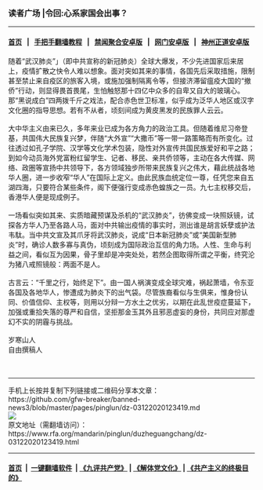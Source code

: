 ### 读者广场 |令回:心系家国会出事？
------------------------

#### [首页](https://github.com/gfw-breaker/banned-news3/blob/master/README.md) &nbsp;&nbsp;|&nbsp;&nbsp; [手把手翻墙教程](https://github.com/gfw-breaker/guides/wiki) &nbsp;&nbsp;|&nbsp;&nbsp; [禁闻聚合安卓版](https://github.com/gfw-breaker/bn-android) &nbsp;&nbsp;|&nbsp;&nbsp; [网门安卓版](https://github.com/oGate2/oGate) &nbsp;&nbsp;|&nbsp;&nbsp; [神州正道安卓版](https://github.com/SzzdOgate/update) 



<div id="storytext">
 <div>
  <div class="slot_header">
  </div>
 </div>
 <p>
  随着“武汉肺炎”」（即中共宣称的新冠肺炎）全球大爆发，不少先进国家后来居上，疫情扩散之快令人难以想象。面对突如其来的事情，各国先后采取措施，限制甚至禁止来自疫区的旅客入境，或施加强制隔离令等，但接济滞留瘟疫大国的“撤侨”行动，则显得畏首畏尾，生怕触怒那十四亿中众多的自卑又自大的玻璃心。那“黑说成白”四两拨千斤之戏法，配合赤色世卫标准，似乎成为泛华人地区或汉字文化圈的指导思想。若有不从者，顷刻间成为黄皮黑发的民族罪人云云。
  <br/>
  <br/>
  大中华主义由来已久，多年来业已成为各方角力的政治工具。但随着维尼习帝登基，共国伟大民族复兴梦，伴随“大外宣”“大撒币”等一带一路策略而有所变化。过往透过如孔子学院、汉学等文化学术包装，隐性对外宣传共国民族爱好和平之路；到如今动员海外党富粉红留学生、记者、移民、亲共侨领等，主动在各大传媒、网络、政圏等宣扬中共领导下，各方领域独步所带来民族复兴之伟大，藉此统战各地华人圈，进一步收窄“华人”在国际上定义。由此民族血统定位一尊，任凭您来自五湖四海，只要符合某些条件，阁下便强行变成赤色蝗族之一员。九七主权移交后，香港华人便是现成例子。
  <br/>
  <br/>
  一场看似突如其来、实质暗藏预谋及杀机的“武汉肺炎”，彷佛变成一块照妖镜，试探各方华人乃至各路人马，面对中共输出疫情的事实时，测出谁是胡言妖孽或护法韦駄。当中共文宣及其爪牙将武汉肺炎，说成“日本新冠肺炎”或“美国新型肺炎”时，确诊人数多寡与真伪，顷刻成为国际政治互信的角力场。人性、生命与利益之间，看似互为因果，骨子里却是冲突处处，若然企图取得所谓之平衡，终究沦为猪八戒照镜般：两面不是人。
  <br/>
  <br/>
  古言云：“千里之行，始终足下”。由一国人祸演变成全球灾难，祸起萧墙，令东亚各国及各地华人，惨遭成为肺炎下的出气袋。尽管族裔看似与生俱来，惟身份认同、价值信仰、主权等，则用以分辩一方水土之优劣，以期在此乱世疫症蔓延下，加强或重拾失落的尊严和自信，坚拒那金玉其外且邪恶虚妄的身份，共同应对那虚幻不实的阴霾与挑战。
  <br/>
  <br/>
  岁寒山人
  <br/>
  自由撰稿人
  <br/>
  <br/>
  <br/>
 </p>
</div>

<hr/>
手机上长按并复制下列链接或二维码分享本文章：<br/>
https://github.com/gfw-breaker/banned-news3/blob/master/pages/pinglun/dz-03122020123419.md <br/>
<a href='https://github.com/gfw-breaker/banned-news3/blob/master/pages/pinglun/dz-03122020123419.md'><img src='https://github.com/gfw-breaker/banned-news3/blob/master/pages/pinglun/dz-03122020123419.md.png'/></a> <br/>
原文地址（需翻墙访问）：https://www.rfa.org/mandarin/pinglun/duzheguangchang/dz-03122020123419.html


------------------------
#### [首页](https://github.com/gfw-breaker/banned-news3/blob/master/README.md) &nbsp;|&nbsp; [一键翻墙软件](https://github.com/gfw-breaker/nogfw/blob/master/README.md) &nbsp;| [《九评共产党》](https://github.com/gfw-breaker/9ping.md/blob/master/README.md#九评之一评共产党是什么) | [《解体党文化》](https://github.com/gfw-breaker/jtdwh.md/blob/master/README.md) | [《共产主义的终极目的》](https://github.com/gfw-breaker/gczydzjmd.md/blob/master/README.md)


<img src='http://gfw-breaker.win/banned-news3/pages/pinglun/dz-03122020123419.md' width='0px' height='0px'/>